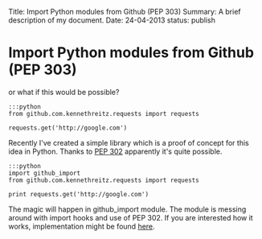 Title:   Import Python modules from Github (PEP 303)
Summary: A brief description of my document.
Date:    24-04-2013
status:  publish


# Import Python modules from Github (PEP 303) #

or what if this would be possible?

	:::python
	from github.com.kennethreitz.requests import requests

	requests.get('http://google.com')


Recently I've created a simple library which is a proof of concept for
this idea in Python.  Thanks to
[PEP 302](http://www.python.org/dev/peps/pep-0302/) apparently it's
quite possible.


	:::python
	import github_import
	from github.com.kennethreitz.requests import requests

	print requests.get('http://google.com')
	

The magic will happen in github_import module.  The module is messing
around with import hooks and use of PEP 302.  If you are interested
how it works, implementation might be found
[here](https://github.com/xando/github_import).


